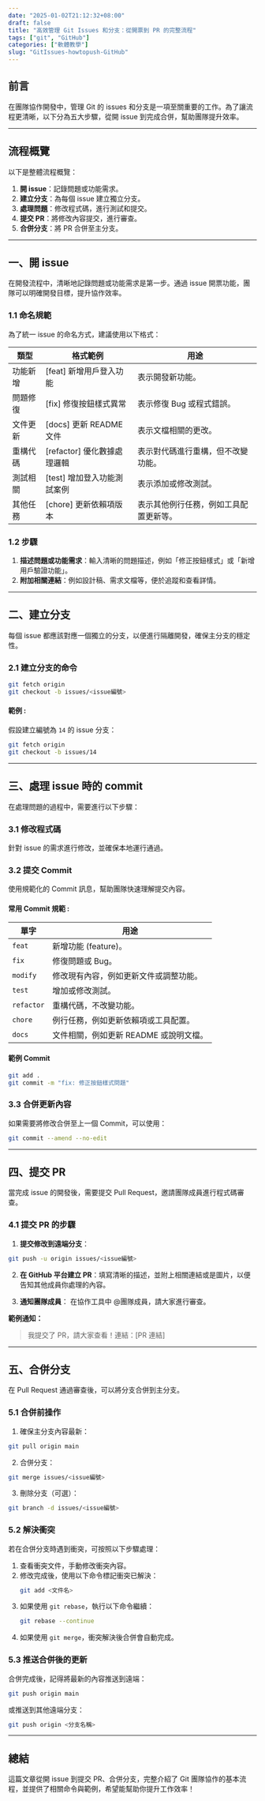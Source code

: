 ```yaml
---
date: "2025-01-02T21:12:32+08:00"
draft: false
title: "高效管理 Git Issues 和分支：從開票到 PR 的完整流程"
tags: ["git", "GitHub"]
categories: ["軟體教學"]
slug: "GitIssues-howtopush-GitHub"
---
```


## 前言

在團隊協作開發中，管理 Git 的 issues 和分支是一項至關重要的工作。為了讓流程更清晰，以下分為五大步驟，從開 issue 到完成合併，幫助團隊提升效率。

<!--more-->

---

## 流程概覽

以下是整體流程概覽：

1. **開 issue**：記錄問題或功能需求。
2. **建立分支**：為每個 issue 建立獨立分支。
3. **處理問題**：修改程式碼，進行測試和提交。
4. **提交 PR**：將修改內容提交，進行審查。
5. **合併分支**：將 PR 合併至主分支。

---

## 一、開 issue

在開發流程中，清晰地記錄問題或功能需求是第一步。通過 issue 開票功能，團隊可以明確開發目標，提升協作效率。

### 1.1 命名規範

為了統一 issue 的命名方式，建議使用以下格式：

| 類型     | 格式範例                    | 用途                                   |
| -------- | --------------------------- | -------------------------------------- |
| 功能新增 | [feat] 新增用戶登入功能     | 表示開發新功能。                       |
| 問題修復 | [fix] 修復按鈕樣式異常      | 表示修復 Bug 或程式錯誤。              |
| 文件更新 | [docs] 更新 README 文件     | 表示文檔相關的更改。                   |
| 重構代碼 | [refactor] 優化數據處理邏輯 | 表示對代碼進行重構，但不改變功能。     |
| 測試相關 | [test] 增加登入功能測試案例 | 表示添加或修改測試。                   |
| 其他任務 | [chore] 更新依賴項版本      | 表示其他例行任務，例如工具配置更新等。 |

### 1.2 步驟

1. **描述問題或功能需求**：輸入清晰的問題描述，例如「修正按鈕樣式」或「新增用戶驗證功能」。
2. **附加相關連結**：例如設計稿、需求文檔等，便於追蹤和查看詳情。

---

## 二、建立分支

每個 issue 都應該對應一個獨立的分支，以便進行隔離開發，確保主分支的穩定性。

### 2.1 建立分支的命令

```bash
git fetch origin
git checkout -b issues/<issue編號>
```

#### 範例 :

假設建立編號為 `14` 的 issue 分支：

```bash
git fetch origin
git checkout -b issues/14
```

---

## 三、處理 issue 時的 commit

在處理問題的過程中，需要進行以下步驟：

### 3.1 修改程式碼

針對 issue 的需求進行修改，並確保本地運行通過。

### 3.2 提交 Commit

使用規範化的 Commit 訊息，幫助團隊快速理解提交內容。

#### 常用 Commit 規範 :

| 單字       | 用途                                   |
| ---------- | -------------------------------------- |
| `feat`     | 新增功能 (feature)。                   |
| `fix`      | 修復問題或 Bug。                       |
| `modify`   | 修改現有內容，例如更新文件或調整功能。 |
| `test`     | 增加或修改測試。                       |
| `refactor` | 重構代碼，不改變功能。                 |
| `chore`    | 例行任務，例如更新依賴項或工具配置。   |
| `docs`     | 文件相關，例如更新 README 或說明文檔。 |

#### 範例 Commit

```bash
git add .
git commit -m "fix: 修正按鈕樣式問題"
```

### 3.3 合併更新內容

如果需要將修改合併至上一個 Commit，可以使用：

```bash
git commit --amend --no-edit
```

---

## 四、提交 PR

當完成 issue 的開發後，需要提交 Pull Request，邀請團隊成員進行程式碼審查。

### 4.1 提交 PR 的步驟

1. **提交修改到遠端分支**：

```bash
git push -u origin issues/<issue編號>
```

2. **在 GitHub 平台建立 PR**：填寫清晰的描述，並附上相關連結或是圖片，以便告知其他成員你處理的內容。

3. **通知團隊成員**：
   在協作工具中 @團隊成員，請大家進行審查。

**範例通知：**

> 我提交了 PR，請大家查看！連結：[PR 連結]

---

## 五、合併分支

在 Pull Request 通過審查後，可以將分支合併到主分支。

### 5.1 合併前操作

1. 確保主分支內容最新：

```bash
git pull origin main
```

2. 合併分支：

```bash
git merge issues/<issue編號>
```

3. 刪除分支（可選）：

```bash
git branch -d issues/<issue編號>
```

### 5.2 解決衝突

若在合併分支時遇到衝突，可按照以下步驟處理：

1. 查看衝突文件，手動修改衝突內容。
2. 修改完成後，使用以下命令標記衝突已解決：
   ```bash
   git add <文件名>
   ```
3. 如果使用 `git rebase`，執行以下命令繼續：
   ```bash
   git rebase --continue
   ```
4. 如果使用 `git merge`，衝突解決後合併會自動完成。

### 5.3 推送合併後的更新

合併完成後，記得將最新的內容推送到遠端：

```bash
git push origin main
```

或推送到其他遠端分支：

```bash
git push origin <分支名稱>
```

---

## 總結

這篇文章從開 issue 到提交 PR、合併分支，完整介紹了 Git 團隊協作的基本流程，並提供了相關命令與範例，希望能幫助你提升工作效率！
